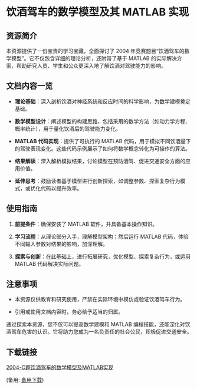 # 饮酒驾车的数学模型及其 MATLAB 实现

## 资源简介

本资源提供了一份宝贵的学习宝藏，全面探讨了 2004 年竞赛题目“饮酒驾车的数学模型”。它不仅包含详细的理论分析，还附带了基于 MATLAB 的实际解决方案，帮助研究人员、学生和公众更深入地了解饮酒对驾驶能力的影响。

## 文档内容一览

- **理论基础**：深入剖析饮酒对神经系统和反应时间的科学影响，为数学建模奠定基础。

- **数学模型设计**：阐述模型的构建思路，包括采用的数学方法（如动力学方程、概率统计），用于量化饮酒后的驾驶能力变化。

- **MATLAB 代码实现**：提供了可执行的 MATLAB 代码，用于模拟不同饮酒量下的驾驶表现变化。这些代码示例展示了如何将数学概念转化为可操作的算法。

- **结果解读**：深入解析模拟结果，讨论模型在预防酒驾、促进交通安全方面的应用价值。

- **延伸思考**：鼓励读者基于模型进行创新探索，如调整参数、探索复杂行为模式，或优化代码以提升效率。

## 使用指南

1. **前提条件**：确保安装了 MATLAB 软件，并具备基本操作知识。

2. **学习流程**：从理论部分入手，理解模型架构；然后运行 MATLAB 代码，体验不同输入参数对结果的影响，加深理解。

3. **探索与创新**：在此基础上，进行拓展研究，优化模型、探索复杂行为，或运用 MATLAB 代码解决实际问题。

## 注意事项

- 本资源仅供教育和研究使用，严禁在实际环境中模仿或验证饮酒驾车行为。

- 引用或使用文档内容时，务必给予适当的归属。

通过探索本资源，您不仅可以提高数学建模和 MATLAB 编程技能，还能深化对饮酒驾车危害的认识。它将助力您成为一名负责任的社会公民，积极促进交通安全。

## 下载链接
[2004-C题饮酒驾车的数学模型及MATLAB实现](https://pan.quark.cn/s/44ddea4948f0) 

(备用: [备用下载](https://pan.baidu.com/s/19U38H1PQyUIIUHSt-JM50w?pwd=1234))
